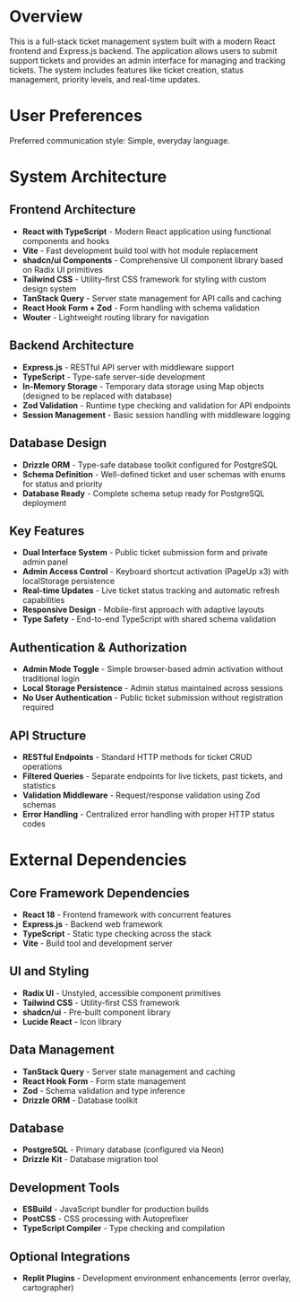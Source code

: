 # Overview

This is a full-stack ticket management system built with a modern React frontend and Express.js backend. The application allows users to submit support tickets and provides an admin interface for managing and tracking tickets. The system includes features like ticket creation, status management, priority levels, and real-time updates.

# User Preferences

Preferred communication style: Simple, everyday language.

# System Architecture

## Frontend Architecture
- **React with TypeScript** - Modern React application using functional components and hooks
- **Vite** - Fast development build tool with hot module replacement
- **shadcn/ui Components** - Comprehensive UI component library based on Radix UI primitives
- **Tailwind CSS** - Utility-first CSS framework for styling with custom design system
- **TanStack Query** - Server state management for API calls and caching
- **React Hook Form + Zod** - Form handling with schema validation
- **Wouter** - Lightweight routing library for navigation

## Backend Architecture
- **Express.js** - RESTful API server with middleware support
- **TypeScript** - Type-safe server-side development
- **In-Memory Storage** - Temporary data storage using Map objects (designed to be replaced with database)
- **Zod Validation** - Runtime type checking and validation for API endpoints
- **Session Management** - Basic session handling with middleware logging

## Database Design
- **Drizzle ORM** - Type-safe database toolkit configured for PostgreSQL
- **Schema Definition** - Well-defined ticket and user schemas with enums for status and priority
- **Database Ready** - Complete schema setup ready for PostgreSQL deployment

## Key Features
- **Dual Interface System** - Public ticket submission form and private admin panel
- **Admin Access Control** - Keyboard shortcut activation (PageUp x3) with localStorage persistence
- **Real-time Updates** - Live ticket status tracking and automatic refresh capabilities
- **Responsive Design** - Mobile-first approach with adaptive layouts
- **Type Safety** - End-to-end TypeScript with shared schema validation

## Authentication & Authorization
- **Admin Mode Toggle** - Simple browser-based admin activation without traditional login
- **Local Storage Persistence** - Admin status maintained across sessions
- **No User Authentication** - Public ticket submission without registration required

## API Structure
- **RESTful Endpoints** - Standard HTTP methods for ticket CRUD operations
- **Filtered Queries** - Separate endpoints for live tickets, past tickets, and statistics
- **Validation Middleware** - Request/response validation using Zod schemas
- **Error Handling** - Centralized error handling with proper HTTP status codes

# External Dependencies

## Core Framework Dependencies
- **React 18** - Frontend framework with concurrent features
- **Express.js** - Backend web framework
- **TypeScript** - Static type checking across the stack
- **Vite** - Build tool and development server

## UI and Styling
- **Radix UI** - Unstyled, accessible component primitives
- **Tailwind CSS** - Utility-first CSS framework
- **shadcn/ui** - Pre-built component library
- **Lucide React** - Icon library

## Data Management
- **TanStack Query** - Server state management and caching
- **React Hook Form** - Form state management
- **Zod** - Schema validation and type inference
- **Drizzle ORM** - Database toolkit

## Database
- **PostgreSQL** - Primary database (configured via Neon)
- **Drizzle Kit** - Database migration tool

## Development Tools
- **ESBuild** - JavaScript bundler for production builds
- **PostCSS** - CSS processing with Autoprefixer
- **TypeScript Compiler** - Type checking and compilation

## Optional Integrations
- **Replit Plugins** - Development environment enhancements (error overlay, cartographer)